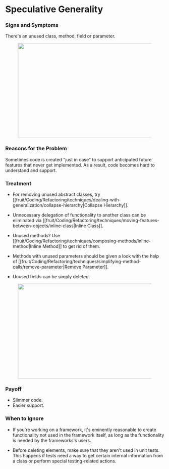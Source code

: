 # Speculative Generality

### Signs and Symptoms

There's an unused class, method, field or parameter.

<figure class="image">

<img
src="https://refactoring.guru/images/refactoring/content/smells/speculative-generality-01.png?id=c804fce5c6c5c34b4d9389fcb2aa60aa"
srcset="https://refactoring.guru/images/refactoring/content/smells/speculative-generality-01-2x.png?id=7875dde405dfa433685fa9040da39b5e 2x"
width="500" height="300" />
</figure>

### Reasons for the Problem
Sometimes code is created "just in case" to support anticipated future features that never get implemented. As a result, code becomes hard to understand and support.

### Treatment

- For removing unused abstract classes, try [[fruit/Coding/Refactoring/techniques/dealing-with-generalization/collapse-hierarchy|Collapse Hierarchy]].
  
- Unnecessary delegation of functionality to another class can be eliminated via [[fruit/Coding/Refactoring/techniques/moving-features-between-objects/inline-class|Inline Class]].
  
- Unused methods? Use [[fruit/Coding/Refactoring/techniques/composing-methods/inline-method|Inline Method]] to get rid of them.
  
- Methods with unused parameters should be given a look with the help of [[fruit/Coding/Refactoring/techniques/simplifying-method-calls/remove-parameter|Remove Parameter]].
  
- Unused fields can be simply deleted.
  
<figure class="image">
<img
src="https://refactoring.guru/images/refactoring/content/smells/speculative-generality-02.png?id=e9d0e8a6170b6d0d0be9cca44175fe44"
srcset="https://refactoring.guru/images/refactoring/content/smells/speculative-generality-02-2x.png?id=017235ad164cb220c99f21f201872d29 2x"
loading="lazy" width="500" height="300" />
</figure>

### Payoff
- Slimmer code.
- Easier support.
  
### When to Ignore

- If you're working on a framework, it's eminently reasonable to create functionality not used in the framework itself, as long as the functionality is needed by the frameworks's users.
  
- Before deleting elements, make sure that they aren't used in unit tests. This happens if tests need a way to get certain internal information from a class or perform special testing-related actions.
